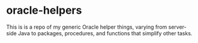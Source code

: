 # oracle-helpers
 This is is a repo of my generic Oracle helper things, varying from server-side Java to packages, procedures, and functions that simplify other tasks.